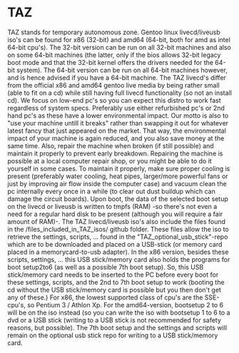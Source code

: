 # TAZ
TAZ stands for temporary autonomous zone.
Gentoo linux livecd/liveusb iso's can be found for x86 (32-bit) and amd64 (64-bit, both for amd as intel 64-bit cpu's).
The 32-bit version can be run on all 32-bit machines and also on some 64-bit machines (the latter, only if the bios allows 32-bit legacy boot mode and that the 32-bit kernel offers the drivers needed for the 64-bit system).
The 64-bit version can be run on all 64-bit machines however, and is hence advised if you have a 64-bit machine.
The TAZ livecd's differ from the official x86 and amd64 gentoo live media by being
rather small (able to fit on a cd) while still having full livecd functionality (so not an install cd).
We focus on low-end pc's so you can expect this distro to work fast regardless of system specs.
Preferably use either refurbished pc's or 2nd hand pc's as these have a lower environmental impact.
Our motto is also to "use your machine untill it breaks" rather than swapping it out for whatever latest fancy that just appeared on the market.
That way, the environmental impact of your machine is again reduced, and you also save money at the same time.
Also, repair the machine when broken (if still possible) and maintain it properly to prevent early breakdown.
Repairing the machine is possible at a local computer repair shop, or you might be able to do it yourself in some cases. 
To maintain it properly, make sure proper cooling is present (preferably water cooling, heat pipes, larger/more powerful fans or just by improving air flow inside the computer case) and vacuum clean the pc internally every once in a while (to clear out dust buildup which can damage the circuit boards).
Upon boot, the data of the selected boot setup on the livecd or liveusb is written to tmpfs (RAM) -so there's not even a need for a 
regular hard disk to be present (although you will require a fair amount of RAM)-.
The TAZ livecd/liveusb iso's also include the files found in the /files_included_in_TAZ_isos/ github folder. These files allow the
iso to retrieve the settings, scripts, ... found in the "TAZ_optional_usb_stick"-repo which are to be downloaded and placed on a
USB-stick (or memory card placed in a memorycard-to-usb adapter). In the x86 version, besides these scripts, settings, ... this USB stick/memory card also holds the programs for boot setup2to6 (as well as a possible 7th boot setup). So, this USB stick/memory card needs to be inserted to the PC before every boot for these settings, scripts, and the 2nd to 7th boot setup to work (booting the cd without the USB stick/memory card is possible but you then don't get any of these.) For x86, the lowest supported class of cpu's are the SSE-cpu's, so Pentium 3 / Athlon Xp.
For the amd64-version, bootsetup 2 to 6 will be on the iso instead (so you can write the iso with bootsetup 1 to 6 to a dvd or a USB stick (writing to a USB stick is not recommended for safety reasons, but possible). The 7th boot setup and the settings and scripts will remain on the optional usb stick repo for writing to a USB stick/memory card.
